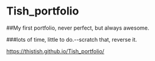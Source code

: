 # Tish_portfolio

##My first portfolio, never perfect, but always awesome.

###lots of time, little to do.--scratch that, reverse it.


https://thistish.github.io/Tish_portfolio/